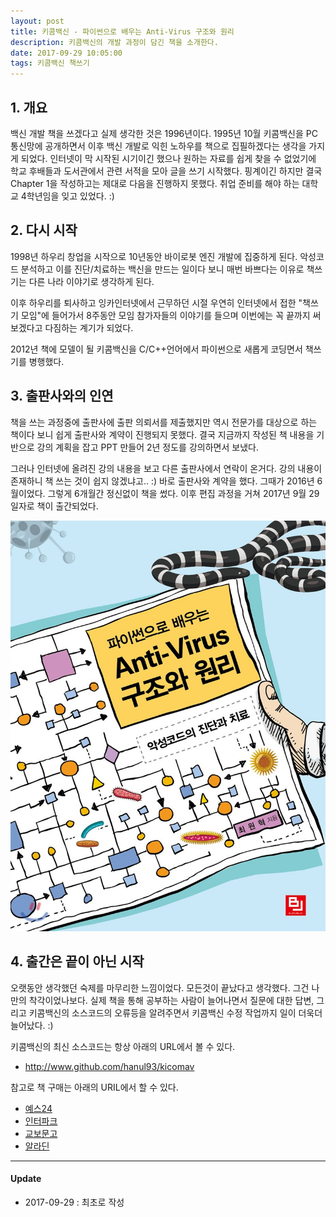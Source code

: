 ```yaml
---
layout: post
title: 키콤백신 - 파이썬으로 배우는 Anti-Virus 구조와 원리 
description: 키콤백신의 개발 과정이 담긴 책을 소개한다.
date: 2017-09-29 10:05:00 
tags: 키콤백신 책쓰기
---
```


## 1. 개요

백신 개발 책을 쓰겠다고 실제 생각한 것은 1996년이다. 1995년 10월 키콤백신을 PC 통신망에 공개하면서 이후 백신 개발로 익힌 노하우를 책으로 집필하겠다는 생각을 가지게 되었다. 인터넷이 막 시작된 시기이긴 했으나 원하는 자료를 쉽게 찾을 수 없었기에 학교 후배들과 도서관에서 관련 서적을 모아 글을 쓰기 시작했다. 핑계이긴 하지만 결국 Chapter 1을 작성하고는 제대로 다음을 진행하지 못했다. 취업 준비를 해야 하는 대학교 4학년임을 잊고 있었다. :)


## 2. 다시 시작

1998년 하우리 창업을 시작으로 10년동안 바이로봇 엔진 개발에 집중하게 된다. 악성코드 분석하고 이를 진단/치료하는 백신을 만드는 일이다 보니 매번 바쁘다는 이유로 책쓰기는 다른 나라 이야기로 생각하게 된다.

이후 하우리를 퇴사하고 잉카인터넷에서 근무하던 시절 우연히 인터넷에서 접한 "책쓰기 모임"에 들어가서 8주동안 모임 참가자들의 이야기를 들으며 이번에는 꼭 끝까지 써보겠다고 다짐하는 계기가 되었다.

2012년 책에 모델이 될 키콤백신을 C/C++언어에서 파이썬으로 새롭게 코딩면서 책쓰기를 병행했다. 

## 3. 출판사와의 인연

책을 쓰는 과정중에 출판사에 출판 의뢰서를 제출했지만 역시 전문가를 대상으로 하는 책이다 보니 쉽게 출판사와 계약이 진행되지 못했다.  결국 지금까지 작성된 책 내용을 기반으로 강의 계획을 잡고 PPT 만들어 2년 정도를 강의하면서 보냈다.

그러나 인터넷에 올려진 강의 내용을 보고 다른 출판사에서 연락이 온거다. 강의 내용이 존재하니 책 쓰는 것이 쉽지 않겠냐고.. :) 바로 출판사와 계약을 했다. 그때가 2016년 6월이었다. 그렇게 6개월간 정신없이 책을 썼다. 이후 편집 과정을 거쳐 2017년 9월 29일자로 책이 출간되었다.

![](/images/2017/kicomav_book.jpg)

## 4. 출간은 끝이 아닌 시작

오랫동안 생각했던 숙제를 마무리한 느낌이었다. 모든것이 끝났다고 생각했다. 그건 나만의 착각이었나보다. 실제 책을 통해 공부하는 사람이 늘어나면서 질문에 대한 답변, 그리고 키콤백신의 소스코드의 오류등을 알려주면서 키콤백신 수정 작업까지 일이 더욱더 늘어났다. :)

키콤백신의 최신 소스코드는 항상 아래의 URL에서 볼 수 있다.

* <http://www.github.com/hanul93/kicomav>

참고로 책 구매는 아래의 URIL에서 할 수 있다.

* [예스24](http://www.yes24.com/24/Goods/47245069?Acode=101)
* [인터파크](http://book.interpark.com/product/BookDisplay.do?_method=detail&sc.shopNo=0000400000&sc.prdNo=269540321&sc.saNo=003002001&bid1=search&bid2=product&bid3=title&bid4=001)
* [교보문고](http://www.kyobobook.co.kr/product/detailViewKor.laf?ejkGb=KOR&mallGb=KOR&barcode=9791186697412&orderClick=LAG&Kc=)
* [알라딘](http://www.aladin.co.kr/shop/wproduct.aspx?ItemId=117935584)
 

***

#### Update

- 2017-09-29 : 최초로 작성

